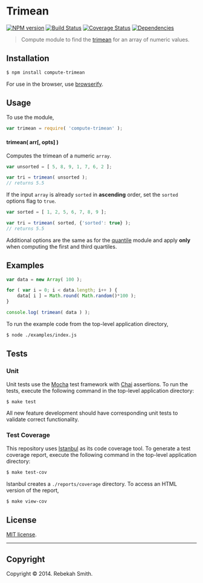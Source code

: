 Trimean
===
[![NPM version][npm-image]][npm-url] [![Build Status][travis-image]][travis-url] [![Coverage Status][coveralls-image]][coveralls-url] [![Dependencies][dependencies-image]][dependencies-url]

> Compute module to find the [trimean](http://en.wikipedia.org/wiki/Trimean) for an array of numeric values.


## Installation

``` bash
$ npm install compute-trimean
```

For use in the browser, use [browserify](https://github.com/substack/node-browserify).


## Usage

To use the module,

``` javascript
var trimean = require( 'compute-trimean' );
```

#### trimean( arr[, opts] )

Computes the trimean of a numeric `array`.

``` javascript
var unsorted = [ 5, 8, 9, 1, 7, 6, 2 ];

var tri = trimean( unsorted );
// returns 5.5
```

If the input `array` is already `sorted` in __ascending__ order, set the `sorted` options flag to `true`.

``` javascript
var sorted = [ 1, 2, 5, 6, 7, 8, 9 ];

var tri = trimean( sorted, {'sorted': true} );
// returns 5.5
```

Additional options are the same as for the [quantile](https://github.com/compute-io/quantile) module and apply __only__ when computing the first and third quartiles.


## Examples

``` javascript
var data = new Array( 100 );

for ( var i = 0; i < data.length; i++ ) {
    data[ i ] = Math.round( Math.random()*100 );
}

console.log( trimean( data ) );
```

To run the example code from the top-level application directory,

``` bash
$ node ./examples/index.js
```


## Tests

### Unit

Unit tests use the [Mocha](http://visionmedia.github.io/mocha) test framework with [Chai](http://chaijs.com) assertions. To run the tests, execute the following command in the top-level application directory:

``` bash
$ make test
```

All new feature development should have corresponding unit tests to validate correct functionality.


### Test Coverage

This repository uses [Istanbul](https://github.com/gotwarlost/istanbul) as its code coverage tool. To generate a test coverage report, execute the following command in the top-level application directory:

``` bash
$ make test-cov
```

Istanbul creates a `./reports/coverage` directory. To access an HTML version of the report,

``` bash
$ make view-cov
```


## License

[MIT license](http://opensource.org/licenses/MIT). 


---
## Copyright

Copyright &copy; 2014. Rebekah Smith.


[npm-image]: http://img.shields.io/npm/v/compute-trimean.svg
[npm-url]: https://npmjs.org/package/compute-trimean

[travis-image]: http://img.shields.io/travis/compute-io/trimean/master.svg
[travis-url]: https://travis-ci.org/compute-io/trimean

[coveralls-image]: https://img.shields.io/coveralls/compute-io/trimean/master.svg
[coveralls-url]: https://coveralls.io/r/compute-io/trimean?branch=master

[dependencies-image]: http://img.shields.io/david/compute-io/trimean.svg
[dependencies-url]: https://david-dm.org/compute-io/trimean

[dev-dependencies-image]: http://img.shields.io/david/dev/compute-io/trimean.svg
[dev-dependencies-url]: https://david-dm.org/dev/compute-io/trimean

[github-issues-image]: http://img.shields.io/github/issues/compute-io/trimean.svg
[github-issues-url]: https://github.com/compute-io/trimean/issues
